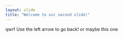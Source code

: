 ```yaml
---
layout: slide
title: "Welcome to our second slide!"
---
```

qwrf
Use the left arrow to go back! or maybe this one
